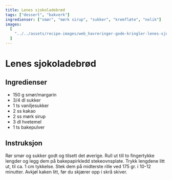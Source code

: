 ```yaml
---
title: Lenes sjokoladebrød
tags: ["dessert", "bakverk"]
ingredienser: ["smør", "mørk sirup", "sukker", "kremfløte", "nelik"]
images:
  [
    "../../assets/recipe-images/web_havreringer-gode-kringler-lenes-sjokoladebrød.jpg",
  ]
---
```


# Lenes sjokoladebrød

## Ingredienser

- 150 g smør/margarin
- 3/4 dl sukker
- 1 ts vaniljesukker
- 2 ss kakao
- 2 ss mørk sirup
- 3 dl hvetemel
- 1 ts bakepulver

## Instruksjon

Rør smør og sukker godt og tilsett det øverige. Rull ut till to fingertykke lengder og legg dem på bakepapirkledd stekeovnsplate. Trykk lengdene litt ut, til ca. 1 cm tykkelse. Stek dem på midterste rille ved 175 gr. i 10-12 minutter. Avkjøl kaken litt, før du skjærer opp i skrå skiver.

